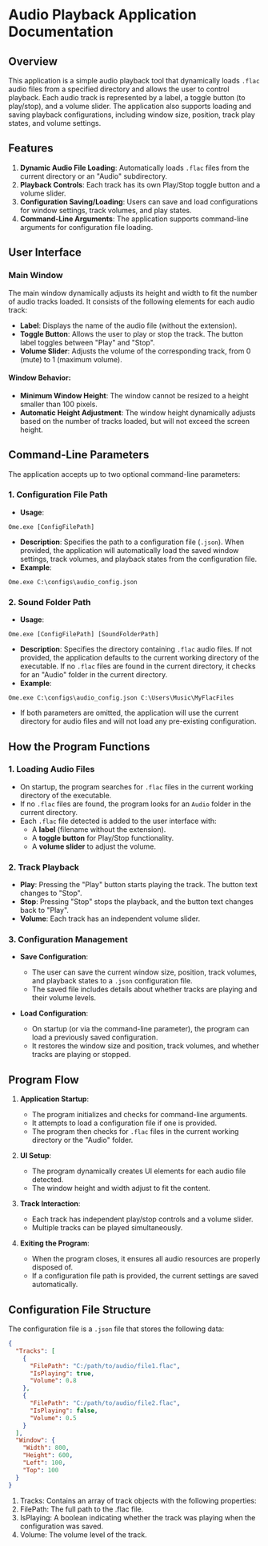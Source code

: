 # Audio Playback Application Documentation

## Overview

This application is a simple audio playback tool that dynamically loads `.flac` audio files from a specified directory and allows the user to control playback. Each audio track is represented by a label, a toggle button (to play/stop), and a volume slider. The application also supports loading and saving playback configurations, including window size, position, track play states, and volume settings.

## Features

1. **Dynamic Audio File Loading**: Automatically loads `.flac` files from the current directory or an "Audio" subdirectory.
2. **Playback Controls**: Each track has its own Play/Stop toggle button and a volume slider.
3. **Configuration Saving/Loading**: Users can save and load configurations for window settings, track volumes, and play states.
4. **Command-Line Arguments**: The application supports command-line arguments for configuration file loading.

## User Interface

### Main Window

The main window dynamically adjusts its height and width to fit the number of audio tracks loaded. It consists of the following elements for each audio track:
- **Label**: Displays the name of the audio file (without the extension).
- **Toggle Button**: Allows the user to play or stop the track. The button label toggles between "Play" and "Stop".
- **Volume Slider**: Adjusts the volume of the corresponding track, from 0 (mute) to 1 (maximum volume).

#### Window Behavior:
- **Minimum Window Height**: The window cannot be resized to a height smaller than 100 pixels.
- **Automatic Height Adjustment**: The window height dynamically adjusts based on the number of tracks loaded, but will not exceed the screen height.

## Command-Line Parameters

The application accepts up to two optional command-line parameters:

### 1. Configuration File Path
- **Usage**:

```
Ome.exe [ConfigFilePath]
```

- **Description**: Specifies the path to a configuration file (`.json`). When provided, the application will automatically load the saved window settings, track volumes, and playback states from the configuration file.
- **Example**:
  
```
Ome.exe C:\configs\audio_config.json
```

### 2. Sound Folder Path
- **Usage**:
```
Ome.exe [ConfigFilePath] [SoundFolderPath]
```
- **Description**: Specifies the directory containing `.flac` audio files. If not provided, the application defaults to the current working directory of the executable. If no `.flac` files are found in the current directory, it checks for an "Audio" folder in the current directory.
- **Example**:
```
Ome.exe C:\configs\audio_config.json C:\Users\Music\MyFlacFiles
```
- If both parameters are omitted, the application will use the current directory for audio files and will not load any pre-existing configuration.

## How the Program Functions

### 1. Loading Audio Files

- On startup, the program searches for `.flac` files in the current working directory of the executable.
- If no `.flac` files are found, the program looks for an `Audio` folder in the current directory.
- Each `.flac` file detected is added to the user interface with:
  - A **label** (filename without the extension).
  - A **toggle button** for Play/Stop functionality.
  - A **volume slider** to adjust the volume.

### 2. Track Playback

- **Play**: Pressing the "Play" button starts playing the track. The button text changes to "Stop".
- **Stop**: Pressing "Stop" stops the playback, and the button text changes back to "Play".
- **Volume**: Each track has an independent volume slider.

### 3. Configuration Management

- **Save Configuration**:
  - The user can save the current window size, position, track volumes, and playback states to a `.json` configuration file.
  - The saved file includes details about whether tracks are playing and their volume levels.
  
- **Load Configuration**:
  - On startup (or via the command-line parameter), the program can load a previously saved configuration.
  - It restores the window size and position, track volumes, and whether tracks are playing or stopped.
 
## Program Flow

1. **Application Startup**:
   - The program initializes and checks for command-line arguments.
   - It attempts to load a configuration file if one is provided.
   - The program then checks for `.flac` files in the current working directory or the "Audio" folder.

2. **UI Setup**:
   - The program dynamically creates UI elements for each audio file detected.
   - The window height and width adjust to fit the content.
   
3. **Track Interaction**:
   - Each track has independent play/stop controls and a volume slider.
   - Multiple tracks can be played simultaneously.

4. **Exiting the Program**:
   - When the program closes, it ensures all audio resources are properly disposed of.
   - If a configuration file path is provided, the current settings are saved automatically.

## Configuration File Structure

The configuration file is a `.json` file that stores the following data:

```json
{
  "Tracks": [
    {
      "FilePath": "C:/path/to/audio/file1.flac",
      "IsPlaying": true,
      "Volume": 0.8
    },
    {
      "FilePath": "C:/path/to/audio/file2.flac",
      "IsPlaying": false,
      "Volume": 0.5
    }
  ],
  "Window": {
    "Width": 800,
    "Height": 600,
    "Left": 100,
    "Top": 100
  }
}
```

1. Tracks: Contains an array of track objects with the following properties:
2. FilePath: The full path to the .flac file.
3. IsPlaying: A boolean indicating whether the track was playing when the configuration was saved.
4. Volume: The volume level of the track.
